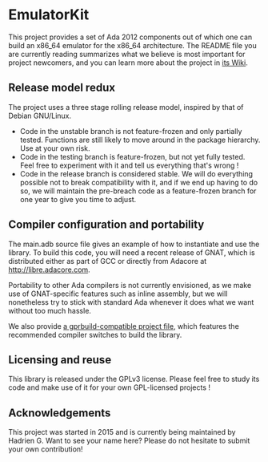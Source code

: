 # EmulatorKit

This project provides a set of Ada 2012 components out of which one can build an x86_64 emulator for the x86_64 architecture. The README file you are currently reading summarizes what we believe is most important for project newcomers, and you can learn more about the project in [its Wiki](https://github.com/Neolander/emulatorkit/wiki).

## Release model redux

The project uses a three stage rolling release model, inspired by that of Debian GNU/Linux.

* Code in the unstable branch is not feature-frozen and only partially tested. Functions are still likely to move around in the package hierarchy. Use at your own risk.
* Code in the testing branch is feature-frozen, but not yet fully tested. Feel free to experiment with it and tell us everything that's wrong !
* Code in the release branch is considered stable. We will do everything possible not to break compatibility with it, and if we end up having to do so, we will maintain the pre-breach code as a feature-frozen branch for one year to give you time to adjust.

## Compiler configuration and portability

The main.adb source file gives an example of how to instantiate and use the library. To build this code, you will need a recent release of GNAT, which is distributed either as part of GCC or directly from Adacore at <http://libre.adacore.com>.

Portability to other Ada compilers is not currently envisioned, as we make use of GNAT-specific features such as inline assembly, but we will nonetheless try to stick with standard Ada whenever it does what we want without too much hassle.

We also provide [a gprbuild-compatible project file](https://github.com/Neolander/emulatorkit/blob/unstable/emulatorkit.gpr), which features the recommended compiler switches to build the library.

## Licensing and reuse

This library is released under the GPLv3 license. Please feel free to study its code and make use of it for your own GPL-licensed projects !

## Acknowledgements

This project was started in 2015 and is currently being maintained by Hadrien G. Want to see your name here? Please do not hesitate to submit your own contribution!
